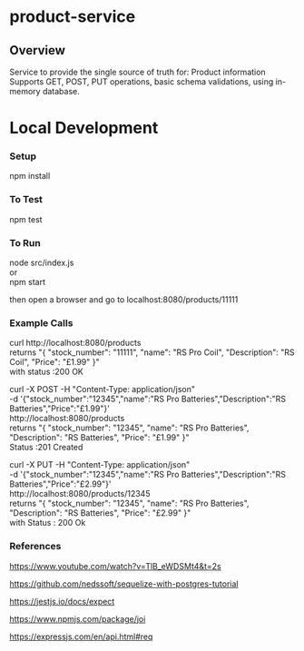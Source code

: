 # product-service

## Overview

Service to provide the single source of truth for: Product information \
Supports GET, POST, PUT operations,
basic schema validations,
using in-memory database.

# Local Development

### Setup
npm install

### To Test
npm test

### To Run
node src/index.js \
or \
npm start

then open a browser and go to localhost:8080/products/11111

### Example Calls
curl http://localhost:8080/products \
    returns "{
    "stock_number": "11111",
    "name": "RS Pro Coil",
    "Description": "RS Coil",
    "Price": "£1.99"
}" \
with status :200 OK

curl -X POST -H "Content-Type: application/json" \
 -d '{"stock_number":"12345","name":"RS Pro Batteries","Description":"RS Batteries","Price":"£1.99"}' \
 http://localhost:8080/products \
    returns "{
    "stock_number": "12345",
    "name": "RS Pro Batteries",
    "Description": "RS Batteries",
    "Price": "£1.99"
}" \
Status :201 Created

curl -X PUT -H "Content-Type: application/json" \
 -d '{"stock_number":"12345","name":"RS Pro Batteries","Description":"RS Batteries","Price":"£2.99"}' \
 http://localhost:8080/products/12345  \
    returns "{
    "stock_number": "12345",
    "name": "RS Pro Batteries",
    "Description": "RS Batteries",
    "Price": "£2.99"
}" \
with Status : 200 Ok

### References
https://www.youtube.com/watch?v=TlB_eWDSMt4&t=2s

https://github.com/nedssoft/sequelize-with-postgres-tutorial

https://jestjs.io/docs/expect

https://www.npmjs.com/package/joi

https://expressjs.com/en/api.html#req 
